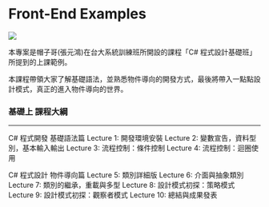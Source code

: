 # Front-End Examples

![](https://train.csie.ntu.edu.tw/images/courses/CS.jpg)

本專案是帽子哥(張元鴻)在台大系統訓練班所開設的課程「C# 程式設計基礎班」所提到的上課範例。

本課程帶領大家了解基礎語法，並熟悉物件導向的開發方式，最後將帶入一點點設計模式，真正的進入物件導向的世界。

### 基礎上 課程大綱
---
C# 程式開發 基礎語法篇
Lecture 1: 開發環境安裝
Lecture 2: 變數宣告，資料型別，基本輸入輸出
Lecture 3: 流程控制：條件控制
Lecture 4: 流程控制：迴圈使用

C# 程式設計 物件導向篇
Lecture 5: 類別詳細版
Lecture 6: 介面與抽象類別
Lecture 7: 類別的繼承，重載與多型
Lecture 8: 設計模式初探：策略模式
Lecture 9: 設計模式初探：觀察者模式
Lecture 10: 總結與成果發表